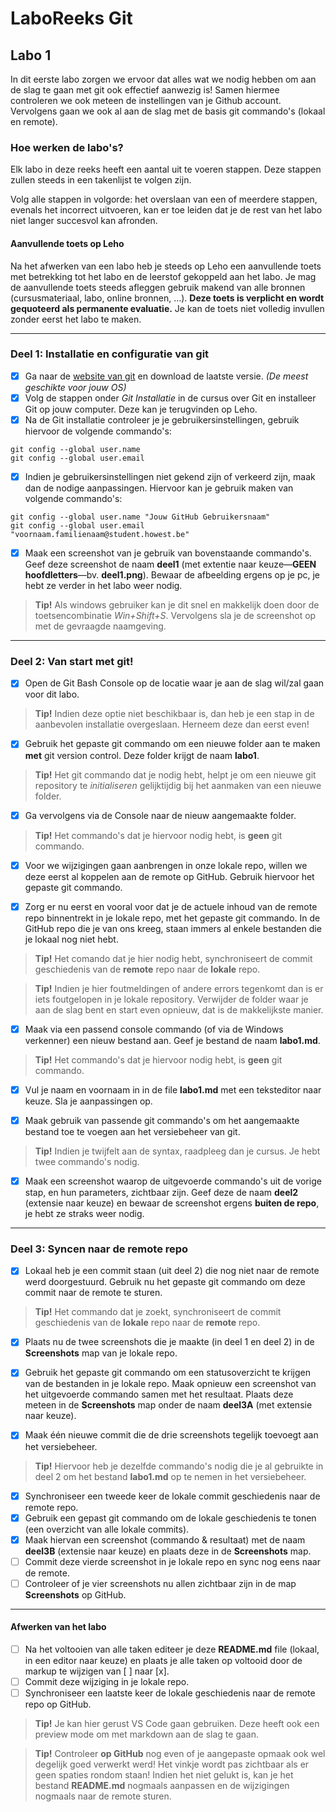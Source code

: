 # LaboReeks Git
## **Labo 1**

In dit eerste labo zorgen we ervoor dat alles wat we nodig hebben om aan de slag te gaan met git ook effectief aanwezig is!
Samen hiermee controleren we ook meteen de instellingen van je Github account.
Vervolgens gaan we ook al aan de slag met de basis git commando's (lokaal en remote).

### **Hoe werken de labo's?**
Elk labo in deze reeks heeft een aantal uit te voeren stappen.
Deze stappen zullen steeds in een takenlijst te volgen zijn.

Volg alle stappen in volgorde: het overslaan van een of meerdere stappen,
evenals het incorrect uitvoeren, kan er toe leiden dat je de rest van het labo niet langer succesvol kan afronden.

#### **Aanvullende toets op Leho**
Na het afwerken van een labo heb je steeds op Leho een aanvullende toets met betrekking tot het labo en de leerstof gekoppeld aan het labo.
Je mag de aanvullende toets steeds afleggen gebruik makend van alle bronnen (cursusmateriaal, labo, online bronnen, ...).
**Deze toets is verplicht en wordt gequoteerd als permanente evaluatie.**
Je kan de toets niet volledig invullen zonder eerst het labo te maken.

---

### **Deel 1: Installatie en configuratie van git**
- [x] Ga naar de [website van git](https://git-scm.com/) en download de laatste versie. _(De meest geschikte voor jouw OS)_
- [x] Volg de stappen onder *Git Installatie* in de cursus over Git en installeer Git op jouw computer. Deze kan je terugvinden op Leho.
- [x] Na de Git installatie controleer je je gebruikersinstellingen, gebruik hiervoor de volgende commando's:
```git
git config --global user.name
git config --global user.email
```
- [x] Indien je gebruikersinstellingen niet gekend zijn of verkeerd zijn, maak dan de nodige aanpassingen. Hiervoor kan je gebruik maken van volgende commando's:
```git
git config --global user.name "Jouw GitHub Gebruikersnaam"
git config --global user.email "voornaam.familienaam@student.howest.be"
```

- [x] Maak een screenshot van je gebruik van bovenstaande commando's. Geef deze screenshot de naam **deel1** (met extentie naar keuze—**GEEN hoofdletters**—bv. **deel1.png**).
      Bewaar de afbeelding ergens op je pc, je hebt ze verder in het labo weer nodig.

>**Tip!** Als windows gebruiker kan je dit snel en makkelijk doen door de toetsencombinatie _Win+Shift+S_.
Vervolgens sla je de screenshot op met de gevraagde naamgeving.
---
### **Deel 2: Van start met git!**

- [x] Open de Git Bash Console op de locatie waar je aan de slag wil/zal gaan voor dit labo.
>**Tip!** Indien deze optie niet beschikbaar is, dan heb je een stap in de aanbevolen installatie overgeslaan. Herneem deze dan eerst even!

- [x] Gebruik het gepaste git commando om een nieuwe folder aan te maken **met** git version control. Deze folder krijgt de naam **labo1**.
>**Tip!** Het git commando dat je nodig hebt, helpt je om een nieuwe git repository te *initialiseren* gelijktijdig bij het aanmaken van een nieuwe folder.

- [x] Ga vervolgens via de Console naar de nieuw aangemaakte folder.
>**Tip!** Het commando's dat je hiervoor nodig hebt, is **geen** git commando.

- [x] Voor we wijzigingen gaan aanbrengen in onze lokale repo, willen we deze eerst al koppelen aan de remote op GitHub.
      Gebruik hiervoor het gepaste git commando.

- [x] Zorg er nu eerst en vooral voor dat je de actuele inhoud van de remote repo binnentrekt in je lokale repo, met het gepaste git commando.
      In de GitHub repo die je van ons kreeg, staan immers al enkele bestanden die je lokaal nog niet hebt.

>**Tip!** Het comando dat je hier nodig hebt, synchroniseert de commit geschiedenis van de **remote** repo naar de **lokale** repo.

>**Tip!** Indien je hier foutmeldingen of andere errors tegenkomt dan is er iets foutgelopen in je lokale repository.
          Verwijder de folder waar je aan de slag bent en start even opnieuw, dat is de makkelijkste manier.

- [x] Maak via een passend console commando (of via de Windows verkenner) een nieuw bestand aan. Geef je bestand de naam **labo1.md**.
>**Tip!** Het commando's dat je hiervoor nodig hebt, is **geen** git commando.

- [x] Vul je naam en voornaam in in de file **labo1.md** met een teksteditor naar keuze. Sla je aanpassingen op.

- [x] Maak gebruik van passende git commando's om het aangemaakte bestand toe te voegen aan het versiebeheer van git. 
>**Tip!** Indien je twijfelt aan de syntax, raadpleeg dan je cursus. Je hebt twee commando's nodig.

- [x] Maak een screenshot waarop de uitgevoerde commando's uit de vorige stap, en hun parameters, zichtbaar zijn.
     Geef deze de naam **deel2** (extensie naar keuze) en bewaar de screenshot ergens **buiten de repo**, je hebt ze straks weer nodig.
     
---
### **Deel 3: Syncen naar de remote repo**

- [x] Lokaal heb je een commit staan (uit deel 2) die nog niet naar de remote werd doorgestuurd.
      Gebruik nu het gepaste git commando om deze commit naar de remote te sturen.
>**Tip!** Het commando dat je zoekt, synchroniseert de commit geschiedenis van de **lokale** repo naar de **remote** repo.

- [X] Plaats nu de twee screenshots die je maakte (in deel 1 en deel 2) in de **Screenshots** map van je lokale repo.
- [X] Gebruik het gepaste git commando om een statusoverzicht te krijgen van de bestanden in je lokale repo.
      Maak opnieuw een screenshot van het uitgevoerde commando samen met het resultaat.
      Plaats deze meteen in de **Screenshots** map onder de naam **deel3A** (met extensie naar keuze).

- [x] Maak één nieuwe commit die de drie screenshots tegelijk toevoegt aan het versiebeheer.
>**Tip!** Hiervoor heb je dezelfde commando's nodig die je al gebruikte in deel 2 om het bestand **labo1.md** op te nemen in het versiebeheer.

- [x] Synchroniseer een tweede keer de lokale commit geschiedenis naar de remote repo.
- [x] Gebruik een gepast git commando om de lokale geschiedenis te tonen (een overzicht van alle lokale commits).
- [x] Maak hiervan een screenshot (commando & resultaat) met de naam **deel3B** (extensie naar keuze) en plaats deze in de **Screenshots** map.
- [ ] Commit deze vierde screenshot in je lokale repo en sync nog eens naar de remote.
- [ ] Controleer of je vier screenshots nu allen zichtbaar zijn in de map **Screenshots** op GitHub.

---
#### **Afwerken van het labo**
- [ ] Na het voltooien van alle taken editeer je deze **README.md** file (lokaal, in een editor naar keuze)
  en plaats je alle taken op voltooid door de markup te wijzigen van [ ] naar [x]. 
- [ ] Commit deze wijziging in je lokale repo.
- [ ] Synchroniseer een laatste keer de lokale geschiedenis naar de remote repo op GitHub.

>**Tip!** Je kan hier gerust VS Code gaan gebruiken. Deze heeft ook een preview mode om met markdown aan de slag te gaan.

>**Tip!** Controleer **op GitHub** nog even of je aangepaste opmaak ook wel degelijk goed verwerkt werd!
          Het vinkje wordt pas zichtbaar als er geen spaties rondom staan!
          Indien het niet gelukt is, kan je het bestand **README.md** nogmaals aanpassen en de wijzigingen nogmaals naar de remote sturen.
